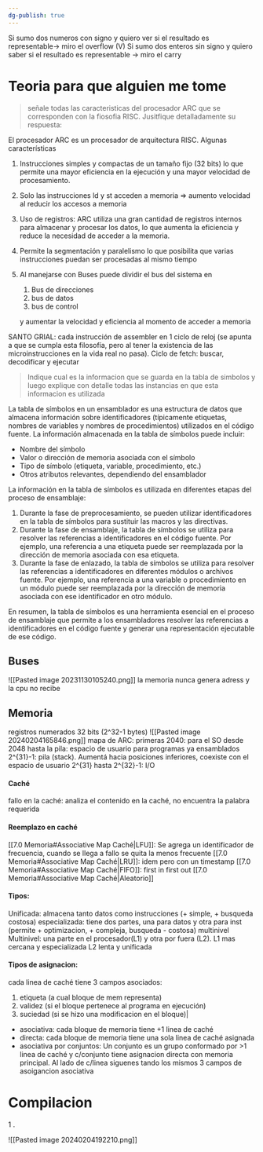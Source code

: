 ```yaml
---
dg-publish: true
---
```

Si sumo dos numeros con signo y quiero ver si el resultado es representable-> miro el overflow (V)
Si sumo dos enteros sin signo y quiero saber si el resultado es representable -> miro el carry


# Teoria para que alguien me tome 
> señale todas las caracteristicas del procesador ARC que se corresponden con la fiosofia RISC. Jusitfique detalladamente su respuesta: 

El procesador ARC es un procesador de arquitectura RISC. Algunas características

1. Instrucciones simples y compactas de un tamaño fijo (32 bits) lo que permite una mayor eficiencia en la ejecución y una mayor velocidad de procesamiento.
    
2. Solo las instrucciones ld y st acceden a memoria ⇒ aumento velocidad al reducir los accesos a memoria
    
3. Uso de registros: ARC utiliza una gran cantidad de registros internos para almacenar y procesar los datos, lo que aumenta la eficiencia y reduce la necesidad de acceder a la memoria.
    
4. Permite la segmentación y paralelismo lo que posibilita que varias instrucciones puedan ser procesadas al mismo tiempo
    
5. Al manejarse con Buses puede dividir el bus del sistema en
    
    1. Bus de direcciones
    2. bus de datos
    3. bus de control
    
    y aumentar la velocidad y eficiencia al momento de acceder a memoria
    

SANTO GRIAL: cada instrucción de assembler en 1 ciclo de reloj (se apunta a que se cumpla esta filosofía, pero al tener la existencia de las microinstrucciones en la vida real no pasa). Ciclo de fetch: buscar, decodificar y ejecutar





> Indique cual es la informacion que se guarda en la tabla de simbolos y luego explique con detalle todas las instancias en que esta informacion es utilizada


La tabla de símbolos en un ensamblador es una estructura de datos que almacena información sobre identificadores (típicamente etiquetas, nombres de variables y nombres de procedimientos) utilizados en el código fuente. La información almacenada en la tabla de símbolos puede incluir:

- Nombre del símbolo
- Valor o dirección de memoria asociada con el símbolo
- Tipo de símbolo (etiqueta, variable, procedimiento, etc.)
- Otros atributos relevantes, dependiendo del ensamblador

La información en la tabla de símbolos es utilizada en diferentes etapas del proceso de ensamblaje:

1. Durante la fase de preprocesamiento, se pueden utilizar identificadores en la tabla de símbolos para sustituir las macros y las directivas.
2. Durante la fase de ensamblaje, la tabla de símbolos se utiliza para resolver las referencias a identificadores en el código fuente. Por ejemplo, una referencia a una etiqueta puede ser reemplazada por la dirección de memoria asociada con esa etiqueta.
3. Durante la fase de enlazado, la tabla de símbolos se utiliza para resolver las referencias a identificadores en diferentes módulos o archivos fuente. Por ejemplo, una referencia a una variable o procedimiento en un módulo puede ser reemplazada por la dirección de memoria asociada con ese identificador en otro módulo.

En resumen, la tabla de símbolos es una herramienta esencial en el proceso de ensamblaje que permite a los ensambladores resolver las referencias a identificadores en el código fuente y generar una representación ejecutable de ese código.

## Buses 
![[Pasted image 20231130105240.png]]
la memoria nunca genera adress y la cpu no recibe
## Memoria 
registros numerados 
32 bits (2^32-1 bytes)
![[Pasted image 20240204165846.png]]
mapa de ARC:
primeras 2040: para el SO
desde 2048 hasta la pila: espacio de usuario para programas ya ensamblados
2^{31}-1: pila (stack). Aumentá hacia posiciones inferiores, coexiste con el espacio de usuario
2^{31} hasta 2^{32}-1: I/O
#### Caché
fallo en la caché: analiza el contenido en la caché, no encuentra la palabra requerida 
#### Reemplazo en caché
[[7.0 Memoria#Associative Map Caché|LFU]]: Se agrega un identificador de frecuencia, cuando se llega a fallo se quita la menos frecuente
[[7.0 Memoria#Associative Map Caché|LRU]]: idem pero con un timestamp
[[7.0 Memoria#Associative Map Caché|FIFO]]: first in first out
[[7.0 Memoria#Associative Map Caché|Aleatorio]]

#### Tipos:
Unificada: almacena tanto datos como instrucciones (+ simple, + busqueda costosa)
especializada: tiene dos partes, una para datos y otra para inst (permite + optimizacion, + compleja, busqueda - costosa)
multinivel 
Multinivel: una parte en el procesador(L1) y otra por fuera (L2). L1 mas cercana y especializada L2 lenta y unificada

#### Tipos de asignacion:
cada linea de caché tiene 3 campos asociados:
1. etiqueta (a cual bloque de mem representa)
2. validez (si el bloque pertenece al programa en ejecución)
3. suciedad (si se hizo una modificacion en el bloque)|
- asociativa: cada bloque de memoria tiene +1 linea de caché
- directa: cada bloque de memoria tiene una sola linea de caché asignada
- asociativa por conjuntos: Un conjunto es un grupo conformado por >1 linea de caché  y c/conjunto tiene asignacion directa con memoria principal. Al lado de c/linea siguenes tando los mismos 3 campos de asoigancion asociativa

# Compilacion
1 .



![[Pasted image 20240204192210.png]]